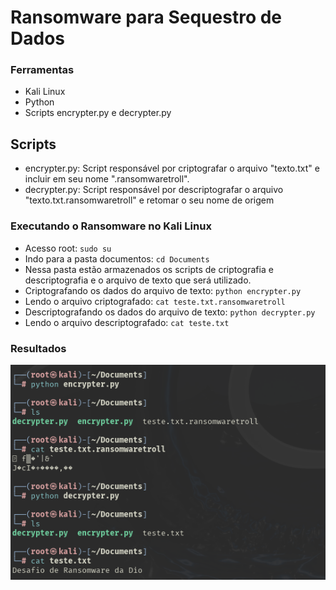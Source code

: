 # Ransomware para Sequestro de Dados

### Ferramentas

- Kali Linux
- Python
- Scripts encrypter.py e decrypter.py

## Scripts
- encrypter.py: Script responsável por criptografar o arquivo "texto.txt" e incluir em seu nome ".ransomwaretroll".
- decrypter.py: Script responsável por descriptografar o arquivo "texto.txt.ransomwaretroll" e retomar o seu nome de origem

### Executando o Ransomware no Kali Linux

- Acesso root: ``` sudo su ```
- Indo para a pasta documentos: ``` cd Documents ```
- Nessa pasta estão armazenados os scripts de criptografia e descriptografia e o arquivo de texto que será utilizado.
- Criptografando os dados do arquivo de texto: ``` python encrypter.py ```
- Lendo o arquivo criptografado: ``` cat teste.txt.ransomwaretroll ```
- Descriptografando os dados do arquivo de texto: ``` python decrypter.py ```
- Lendo o arquivo descriptografado: ``` cat teste.txt ```

### Resultados

![Alt text](./projeto-de-ransomware.png "Criptografia e Descriptografia dos Dados")



